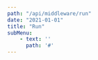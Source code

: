```yaml
---
path: "/api/middleware/run"
date: "2021-01-01"
title: "Run"
subMenu: 
    - text: ''
      path: '#'
---
```


